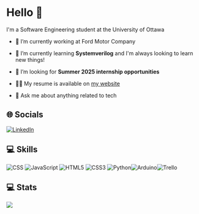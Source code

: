 # Hello 👋

I'm a Software Engineering student at the University of Ottawa

- 🔭 I’m currently working at Ford Motor Company

- 🌱 I’m currently learning **Systemverilog** and I'm always looking to learn new things!

- 🤝 I’m looking for **Summer 2025 internship opportunities**

- 👨‍💻 My resume is available on [my website](https://ahmadsobohhh.github.io/ahmadsoboh.org/)

- 💬 Ask me about anything related to tech

## 🌐 Socials
[![LinkedIn](https://img.shields.io/badge/LinkedIn-%230077B5.svg?logo=linkedin&logoColor=white)](https://www.linkedin.com/in/ahmad-soboh-3a2602211/)

## 💻 Skills


![CSS](https://img.shields.io/badge/-c++-black?logo=c%2B%2B&style=social) ![JavaScript](https://img.shields.io/badge/JavaScript-%23323330.svg?style=flat-square&logo=javascript&logoColor=%23F7DF1E) ![HTML5](https://img.shields.io/badge/HTML5-%23E34F26.svg?style=flat-square&logo=html5&logoColor=white) ![CSS3](https://img.shields.io/badge/CSS3-%231572B6.svg?style=flat-square&logo=css3&logoColor=white) ![Python](https://img.shields.io/badge/Python-3670A0?style=flat-square&logo=python&logoColor=ffdd54)![Arduino](https://img.shields.io/badge/-Arduino-00979D?style=flat-square&logo=Arduino&logoColor=white)![Trello](https://img.shields.io/badge/Trello-%23026AA7.svg?style=flat-square&logo=Trello&logoColor=white)

## 💻 Stats

![](https://github-readme-stats.vercel.app/api/top-langs/?username=ahmadsobohhh&theme=dark&hide_border=false&include_all_commits=true&count_private=true&layout=compact)

